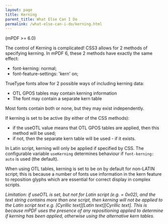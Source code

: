 ```yaml
---
layout: page
title: Kerning
parent_title: What Else Can I Do
permalink: /what-else-can-i-do/kerning.html
---
```


<div id="bpmbook" class="bpmbook" style="direction:ltr;">
<div class="topic_user_field">
<div id="U0">
<p>(mPDF &gt;= 6.0)</p>
<p>The control of Kerning is complicated! CSS3 allows for 2 methods of specifying kerning. In mPDF 6, these 2 methods have exactly the same effect:</p>
<ul>
<li>font-kerning: normal;</li>
<li>font-feature-settings: 'kern' on;</li>
</ul>
<p>TrueType fonts allow for 2 possible ways of including kerning data:</p>
<ul>
<li>OTL GPOS tables may contain kerning information</li>
<li>The font may contain a separate kern table</li>
</ul>
<p>Most fonts contain both or none, but they may exist independently.</p>
<p>If kerning is set to be active (by either of the CSS methods):</p>
<ul>
<li>if the useOTL value means that OTL GPOS tables are applied, then this method will be used;</li>
<li>if not, then the separate kern table will be used - if it exists.</li>
</ul>
<p>In Latin script, kerning will only be applied if specified by CSS. The configurable variable <code>useKerning</code> determines behaviour if <code>font-kerning: auto</code> is used (the default).</p>
<p>When using OTL tables, kerning is set to be on by default for non-LATIN script; this is because a number of fonts use information in the kern feature to reposition glyphs which are essential for correct display in complex scripts.</p>
<p><i>Limitation: if useOTL is set, but not for Latin script (e.g. = 0x02), and the text string contains more than one script, then kerning will not be applied to the Latin script text e.g. <span>[Cyrillic text][Latin text][Cyrillic text]</span>. This is because mPDF uses the presence of any repositioning applied to determine if kerning has been applied, otherwise using the alternative kern tables.</i></p>
</div>
</div>

